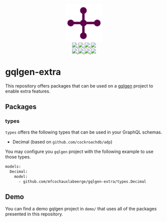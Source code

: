 <div align="center" style="text-align: center;">
  <img src="https://raw.githubusercontent.com/mfcochauxlaberge/gqlgen-extra/master/assets/logo.png" height="120">
  <br>
  <a href="https://github.com/mfcochauxlaberge/gqlgen-extra/actions?query=workflow%3ATest+branch%3Amaster">
    <img src="https://github.com/mfcochauxlaberge/gqlgen-extra/workflows/Test/badge.svg?branch=master">
  </a>
  <a href="https://github.com/mfcochauxlaberge/gqlgen-extra/actions?query=workflow%3ALint+branch%3Amaster">
    <img src="https://github.com/mfcochauxlaberge/gqlgen-extra/workflows/Lint/badge.svg?branch=master">
  </a>
  <a href="https://goreportcard.com/report/github.com/mfcochauxlaberge/gqlgen-extra">
    <img src="https://goreportcard.com/badge/github.com/mfcochauxlaberge/gqlgen-extra">
  </a>
  <a href="https://codecov.io/gh/mfcochauxlaberge/gqlgen-extra">
    <img src="https://img.shields.io/codecov/c/github/mfcochauxlaberge/gqlgen-extra">
  </a>
  <br>
  <a href="https://github.com/mfcochauxlaberge/gqlgen-extra/blob/master/go.mod">
    <img src="https://img.shields.io/badge/go%20version-1.13%2B-%2300acd7">
  </a>
  <a href="https://github.com/mfcochauxlaberge/gqlgen-extra/blob/master/go.mod">
    <img src="https://img.shields.io/github/v/release/mfcochauxlaberge/gqlgen-extra?include_prereleases&sort=semver">
  </a>
  <a href="https://github.com/mfcochauxlaberge/gqlgen-extra/blob/master/LICENSE">
    <img src="https://img.shields.io/github/license/mfcochauxlaberge/gqlgen-extra?color=a33">
  </a>
  <a href="https://pkg.go.dev/github.com/mfcochauxlaberge/gqlgen-extra?tab=doc">
    <img src="https://img.shields.io/static/v1?label=doc&message=pkg.go.dev&color=007d9c">
  </a>
</div>

# gqlgen-extra

This repository offers packages that can be used on a [gqlgen](https://gqlgen.com/) project to enable extra features.

## Packages

### types

`types` offers the following types that can be used in your GraphQL schemas.

 - Decimal (based on `github.com/cockroachdb/adp`)

You may configure you `gqlgen` project with the following example to use those types.

```
models:
  Decimal:
    model:
      - github.com/mfcochauxlabeerge/gqlgen-extra/types.Decimal
```

## Demo

You can find a demo gqlgen project in `demo/` that uses all of the packages presented in this repository.
